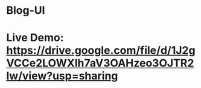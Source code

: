 # Blog-UI
# Live Demo: https://drive.google.com/file/d/1J2gVCCe2LOWXlh7aV3OAHzeo3OJTR2lw/view?usp=sharing
